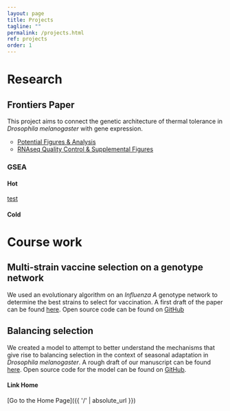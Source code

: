 ```yaml
---
layout: page
title: Projects
tagline: ""
permalink: /projects.html
ref: projects
order: 1
---
```


# Research

## Frontiers Paper

This project aims to connect the genetic architecture of thermal tolerance in _Drosophila melanogaster_ with gene expression.

<ul style="list-style-type:circle;">
  <li><a href="projects/tso_analysis.html" target="_blank" >Potential Figures & Analysis</a></li>
  <li><a href = "projects/whole_body_heat_cold_shock_report.html" target="_blank">RNAseq Quality Control & Supplemental Figures</a></li>
</ul>  

### GSEA

#### Hot

<a href = "Project_wg_result1576701776/Report_wg_result1576701776.html" target="_blank">test</a>

#### Cold

# Course work

## Multi-strain vaccine selection on a genotype network

We used an evolutionary algorithm on an _Influenza A_ genotype network to determine the best strains to select for vaccination. A first draft of the paper can be found <a href = "projects/Vaccine_Paper.pdf" target="_blank">here</a>. Open source code can be found on <a href = "https://github.com/tsoleary/vaccines" target="_blank">GitHub</a>


## Balancing selection

We created a model to attempt to better understand the mechanisms that give rise to balancing selection in the context of seasonal adaptation in _Drosophila melanogaster_. A rough draft of our manuscript can be found <a href = "projects/season_adapt.pdf" target="_blank">here</a>. Open source code for the model can be found on <a href = "https://github.com/tsoleary/season_adapt" target="_blank">GitHub</a>.

#### Link Home

[Go to the Home Page]({{ '/' | absolute_url }})
